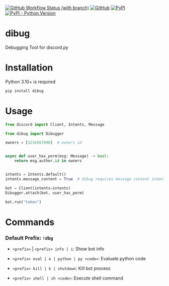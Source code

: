 [![GitHub Workflow Status (with branch)](https://img.shields.io/github/actions/workflow/status/star0202/dibug/release.yml?branch=stable&style=flat-square)](https://github.com/star0202/dibug/actions/workflows/release.yml)
[![GitHub](https://img.shields.io/github/license/star0202/dibug?style=flat-square)](https://github.com/star0202/dibug/blob/master/LICENSE)
[![PyPI](https://img.shields.io/pypi/v/dibug?style=flat-square)](https://pypi.org/project/dibug)
[![PyPI - Python Version](https://img.shields.io/pypi/pyversions/dibug?style=flat-square)](https://pypi.org/project/dibug)

# dibug

Debugging Tool for discord.py

# Installation

Python 3.10+ is required

```sh
pip install dibug
```

# Usage

```py
from discord import Client, Intents, Message

from dibug import Dibugger

owners = [1234567890]  # owners id


async def user_has_perm(msg: Message) -> bool:
    return msg.author.id in owners


intents = Intents.default()
intents.message_content = True  # dibug requires message content intent

bot = Client(intents=intents)
Dibugger.attach(bot, user_has_perm)

bot.run("token")
```

# Commands

### Default Prefix: `!dbg`

- `<prefix>` | `<prefix> info | i`: Show bot info

- `<prefix> eval | e | python | py <code>`: Evaluate python code
- `<prefix> kill | k | shutdown`: Kill bot process
- `<prefix> shell | sh <code>`: Execute shell command
